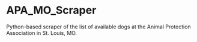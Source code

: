 # APA_MO_Scraper
Python-based scraper of the list of available dogs at the Animal Protection Association in St. Louis, MO.
